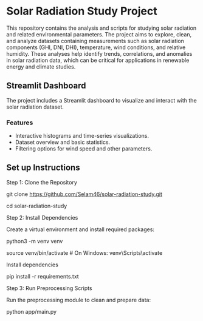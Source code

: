 # Solar Radiation Study Project 
This repository contains the analysis and scripts for studying solar radiation and related environmental parameters. The project aims to explore, clean, and analyze datasets containing measurements such as solar radiation components (GHI, DNI, DHI), temperature, wind conditions, and relative humidity. These analyses help identify trends, correlations, and anomalies in solar radiation data, which can be critical for applications in renewable energy and climate studies.

## Streamlit Dashboard
The project includes a Streamlit dashboard to visualize and interact with the solar radiation dataset.

### Features
- Interactive histograms and time-series visualizations.
- Dataset overview and basic statistics.
- Filtering options for wind speed and other parameters.


## Set up Instructions 
Step 1: Clone the Repository

git clone https://github.com/Selam46/solar-radiation-study.git

cd solar-radiation-study

Step 2: Install Dependencies

Create a virtual environment and install required packages:

python3 -m venv venv

source venv/bin/activate    # On Windows: venv\Scripts\activate

Install dependencies

pip install -r requirements.txt

Step 3: Run Preprocessing Scripts

Run the preprocessing module to clean and prepare data:

python app/main.py